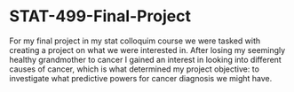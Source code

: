 # STAT-499-Final-Project
For my final project in my stat colloquim course we were tasked with creating a project on what we were interested in. After losing my seemingly healthy grandmother to cancer I gained an interest in looking into different causes of cancer, which is what determined my project objective: to investigate what predictive powers for cancer diagnosis we might have.
